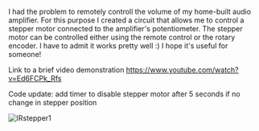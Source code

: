 I had the problem to remotely controll the volume of my home-built audio amplifier. For this purpose I created a circuit that allows me to control a stepper motor connected to the amplifier's potentiometer. The stepper motor can be controlled either using the remote control or the rotary encoder. I have to admit it works pretty well :)
I hope it's useful for someone!

Link to a brief video demonstration https://www.youtube.com/watch?v=Ed6FCPk_Rfs

Code update: add timer to disable stepper motor after 5 seconds if no change in stepper position

![IRstepper1](https://github.com/matt199394/arduinoIRstepperController/assets/65487240/8155defb-2894-41da-b02d-2d4a4da13d99)
